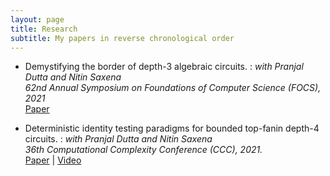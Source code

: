 ```yaml
---
layout: page
title: Research
subtitle: My papers in reverse chronological order
---
```


- Demystifying the border of depth-3 algebraic circuits.
: *with Pranjal Dutta and Nitin Saxena* <br/>
*62nd Annual Symposium on Foundations of Computer Science (FOCS), 2021*  <br/>
[Paper](/papers/border-depth3.pdf)

- Deterministic identity testing paradigms for bounded top-fanin depth-4 circuits.
: *with Pranjal Dutta and Nitin Saxena* <br/>
*36th Computational Complexity Conference (CCC), 2021.* <br/>
[Paper](/papers/pit-depth4-didi.pdf) | [Video](https://youtu.be/kK4283WJ7HI)
